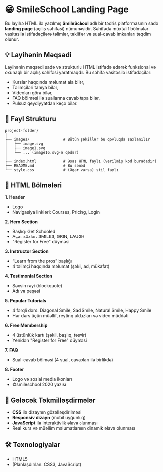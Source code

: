 
# 😁 SmileSchool Landing Page

Bu layihə HTML ilə yazılmış **SmileSchool** adlı bir tədris platformasının sadə **landing page** (açılış səhifəsi) nümunəsidir. Səhifədə müxtəlif bölmələr vasitəsilə istifadəçilərə təlimlər, təkliflər və sual-cavab imkanları təqdim olunur.

## 💡 Layihənin Məqsədi

Layihənin məqsədi sadə və strukturlu HTML istifadə edərək funksional və oxunaqlı bir açılış səhifəsi yaratmaqdır. Bu səhifə vasitəsilə istifadəçilər:

* Kurslar haqqında məlumat ala bilər,
* Təlimçiləri tanıya bilər,
* Videoları görə bilər,
* FAQ bölməsi ilə suallarına cavab tapa bilər,
* Pulsuz qeydiyyatdan keçə bilər.

## 📁 Fayl Strukturu

```
project-folder/
│
├── images/               # Bütün şəkillər bu qovluqda saxlanılır
│   ├── image.svg
│   ├── image1.svg
│   └── ... (image16.svg-ə qədər)
│
├── index.html            # Əsas HTML faylı (verilmiş kod buradadır)
├── README.md             # Bu sənəd
└── style.css             # (Əgər varsa) stil faylı
```

## 🧱 HTML Bölmələri

**1. Header**

* Logo
* Navigasiya linkləri: Courses, Pricing, Login

**2. Hero Section**

* Başlıq: Get Schooled
* Açar sözlər: SMILES, GRIN, LAUGH
* "Register for Free" düyməsi

**3. Instructor Section**

* “Learn from the pros” başlığı
* 4 təlimçi haqqında məlumat (şəkil, ad, mükafat)

**4. Testimonial Section**

* Şəxsin rəyi (blockquote)
* Adı və peşəsi

**5. Popular Tutorials**

* 4 fərqli dərs: Diagonal Smile, Sad Smile, Natural Smile, Happy Smile
* Hər dərs üçün müəllif, reytinq ulduzları və video müddəti

**6. Free Membership**

* 4 üstünlük kartı (şəkil, başlıq, təsvir)
* Yenidən "Register for Free" düyməsi

**7. FAQ**

* Sual-cavab bölməsi (4 sual, cavabları ilə birlikdə)

**8. Footer**

* Logo və sosial media ikonları
* ©smileschool 2020 yazısı

## 🚀 Gələcək Təkmilləşdirmələr

* **CSS** ilə dizaynın gözəlləşdirilməsi
* **Responsiv dizayn** (mobil uyğunluq)
* **JavaScript** ilə interaktivlik əlavə olunması
* Real kurs və müəllim məlumatlarının dinamik əlavə olunması

## 🛠 Texnologiyalar

* HTML5
* (Planlaşdırılan: CSS3, JavaScript)
